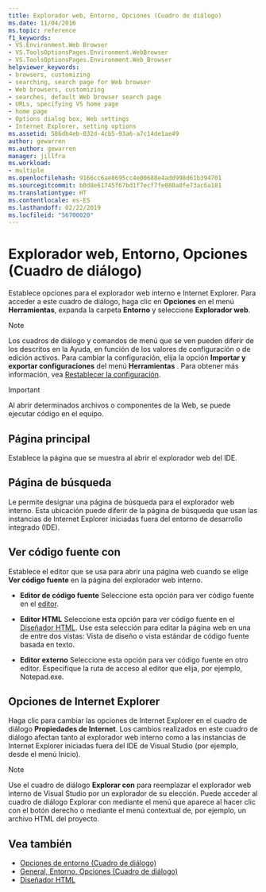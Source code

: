 ```yaml
---
title: Explorador web, Entorno, Opciones (Cuadro de diálogo)
ms.date: 11/04/2016
ms.topic: reference
f1_keywords:
- VS.Environment.Web Browser
- VS.ToolsOptionsPages.Environment.WebBrowser
- VS.ToolsOptionsPages.Environment.Web_Browser
helpviewer_keywords:
- browsers, customizing
- searching, search page for Web browser
- Web browsers, customizing
- searches, default Web browser search page
- URLs, specifying VS home page
- home page
- Options dialog box, Web settings
- Internet Explorer, setting options
ms.assetid: 586db4eb-032d-4cb5-93a6-a7c14de1ae49
author: gewarren
ms.author: gewarren
manager: jillfra
ms.workload:
- multiple
ms.openlocfilehash: 9166cc6ae8695cc4e00688e4add998d61b394701
ms.sourcegitcommit: b0d8e61745f67bd1f7ecf7fe080a0fe73ac6a181
ms.translationtype: HT
ms.contentlocale: es-ES
ms.lasthandoff: 02/22/2019
ms.locfileid: "56700020"
---
```

# <a name="web-browser-environment-options-dialog-box"></a>Explorador web, Entorno, Opciones (Cuadro de diálogo)

Establece opciones para el explorador web interno e Internet Explorer. Para acceder a este cuadro de diálogo, haga clic en **Opciones** en el menú **Herramientas**, expanda la carpeta **Entorno** y seleccione **Explorador web**.

> [!NOTE]
> Los cuadros de diálogo y comandos de menú que se ven pueden diferir de los descritos en la Ayuda, en función de los valores de configuración o de edición activos. Para cambiar la configuración, elija la opción **Importar y exportar configuraciones** del menú **Herramientas** . Para obtener más información, vea [Restablecer la configuración](../environment-settings.md#reset-settings).

> [!IMPORTANT]
> Al abrir determinados archivos o componentes de la Web, se puede ejecutar código en el equipo.

## <a name="home-page"></a>Página principal

Establece la página que se muestra al abrir el explorador web del IDE.

## <a name="search-page"></a>Página de búsqueda

Le permite designar una página de búsqueda para el explorador web interno. Esta ubicación puede diferir de la página de búsqueda que usan las instancias de Internet Explorer iniciadas fuera del entorno de desarrollo integrado (IDE).

## <a name="view-source-in"></a>Ver código fuente con

Establece el editor que se usa para abrir una página web cuando se elige **Ver código fuente** en la página del explorador web interno.

-   **Editor de código fuente** Seleccione esta opción para ver código fuente en el [editor](../../ide/writing-code-in-the-code-and-text-editor.md).

-   **Editor HTML** Seleccione esta opción para ver código fuente en el [Diseñador HTML](https://msdn.microsoft.com/Library/640043cc-3657-4677-a091-bc315e636477). Use esta selección para editar la página web en una de entre dos vistas: Vista de diseño o vista estándar de código fuente basada en texto.

-   **Editor externo** Seleccione esta opción para ver código fuente en otro editor. Especifique la ruta de acceso al editor que elija, por ejemplo, Notepad.exe.

## <a name="internet-explorer-options"></a>Opciones de Internet Explorer

Haga clic para cambiar las opciones de Internet Explorer en el cuadro de diálogo **Propiedades de Internet**. Los cambios realizados en este cuadro de diálogo afectan tanto al explorador web interno como a las instancias de Internet Explorer iniciadas fuera del IDE de Visual Studio (por ejemplo, desde el menú Inicio).

> [!NOTE]
> Use el cuadro de diálogo **Explorar con** para reemplazar el explorador web interno de Visual Studio por un explorador de su elección. Puede acceder al cuadro de diálogo Explorar con mediante el menú que aparece al hacer clic con el botón derecho o mediante el menú contextual de, por ejemplo, un archivo HTML del proyecto.

## <a name="see-also"></a>Vea también

- [Opciones de entorno (Cuadro de diálogo)](../../ide/reference/environment-options-dialog-box.md)
- [General, Entorno, Opciones (Cuadro de diálogo)](../../ide/reference/general-environment-options-dialog-box.md)
- [Diseñador HTML](https://msdn.microsoft.com/Library/640043cc-3657-4677-a091-bc315e636477)